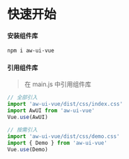 # 快速开始

#### 安装组件库

```bash
npm i aw-ui-vue
```

#### 引用组件库

> 在 main.js 中引用组件库

```js
// 全部引入
import 'aw-ui-vue/dist/css/index.css'
import AwUI from 'aw-ui-vue'
Vue.use(AwUI)

// 按需引入
import 'aw-ui-vue/dist/css/demo.css'
import { Demo } from 'aw-ui-vue'
Vue.use(Demo)
```

